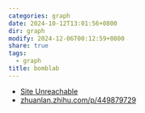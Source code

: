 ```yaml
---
categories: graph
date: 2024-10-12T13:01:56+0800
dir: graph
modify: 2024-12-06T00:12:59+0800
share: true
tags:
  - graph
title: bomblab
---
```


- [Site Unreachable](https://wdxtub.com/csapp/thick-csapp-lab-2/2016/04/16/)
- [zhuanlan.zhihu.com/p/449879729](https://zhuanlan.zhihu.com/p/449879729)